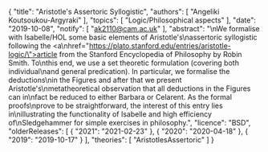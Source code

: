 {
    "title": "Aristotle's Assertoric Syllogistic",
    "authors": [
        "Angeliki Koutsoukou-Argyraki"
    ],
    "topics": [
        "Logic/Philosophical aspects"
    ],
    "date": "2019-10-08",
    "notify": [
        "ak2110@cam.ac.uk"
    ],
    "abstract": "\nWe formalise with Isabelle/HOL some basic elements of Aristotle's\nassertoric syllogistic following the <a\nhref=\"https://plato.stanford.edu/entries/aristotle-logic/\">article from the Stanford Encyclopedia of Philosophy by Robin Smith.</a> To\nthis end, we use a set theoretic formulation (covering both individual\nand general predication). In particular, we formalise the deductions\nin the Figures and after that we present Aristotle's\nmetatheoretical observation that all deductions in the Figures can in\nfact be reduced to either Barbara or Celarent. As the formal proofs\nprove to be straightforward, the interest of this entry lies in\nillustrating the functionality of Isabelle and high efficiency of\nSledgehammer for simple exercises in philosophy.",
    "licence": "BSD",
    "olderReleases": [
        {
            "2021": "2021-02-23"
        },
        {
            "2020": "2020-04-18"
        },
        {
            "2019": "2019-10-17"
        }
    ],
    "theories": [
        "AristotlesAssertoric"
    ]
}